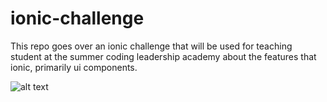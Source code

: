 # ionic-challenge
This repo goes over an ionic challenge that will be used for teaching student at the summer coding leadership academy about the features that ionic, primarily ui components. 



![alt text](https://i.ibb.co/74fTRvD/Screen-Shot-2021-07-06-at-12-04-16-AM.png)
